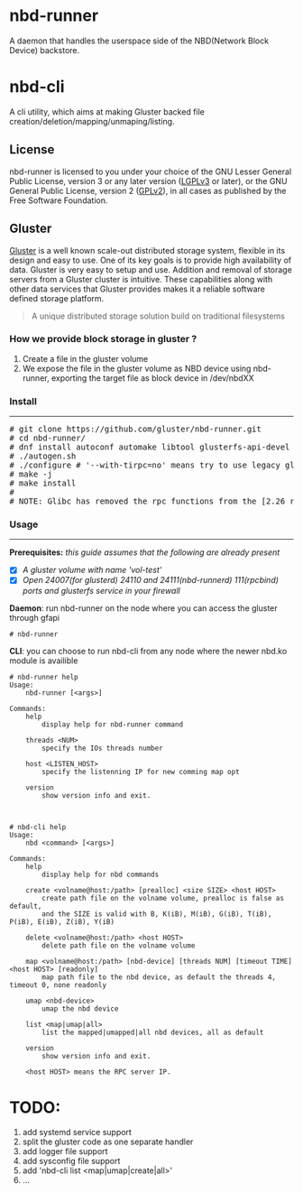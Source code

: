 # nbd-runner

A daemon that handles the userspace side of the NBD(Network Block Device) backstore.

# nbd-cli

A cli utility, which aims at making Gluster backed file creation/deletion/mapping/unmaping/listing.

## License
nbd-runner is licensed to you under your choice of the GNU Lesser General Public License, version 3 or any later version ([LGPLv3](https://opensource.org/licenses/lgpl-3.0.html) or later), or the GNU General Public License, version 2 ([GPLv2](https://opensource.org/licenses/GPL-2.0)), in all cases as published by the Free Software Foundation.

## Gluster
[Gluster](http://gluster.readthedocs.io/en/latest/) is a well known scale-out distributed storage system, flexible in its design and easy to use. One of its key goals is to provide high availability of data. Gluster is very easy to setup and use. Addition and removal of storage servers from a Gluster cluster is intuitive. These capabilities along with other data services that Gluster provides makes it a reliable software defined storage platform.

> A unique distributed storage solution build on traditional filesystems

### How we provide block storage in gluster ?

1. Create a file in the gluster volume
2. We expose the file in the gluster volume as NBD device using nbd-runner, exporting the target file as block device in /dev/nbdXX

### Install
------
<pre>
# git clone https://github.com/gluster/nbd-runner.git
# cd nbd-runner/
# dnf install autoconf automake libtool glusterfs-api-devel kmod-devel libnl3-devel libevent-devel glib2-devel libtirpc-devel
# ./autogen.sh
# ./configure # '--with-tirpc=no' means try to use legacy glibc, otherwise use libtirpc by default
# make -j
# make install
#
# NOTE: Glibc has removed the rpc functions from the [2.26 release](https://sourceware.org/ml/libc-alpha/2017-08/msg00010.html). Instead of relying on glibc providing these, the modern libtirpc library should be used instead. For the old glibc version or some distribute we will still use the glibc instead.
</pre>

### Usage
------
**Prerequisites:** *this guide assumes that the following are already present*
- [x] *A gluster volume with name 'vol-test'*
- [x] *Open 24007(for glusterd) 24110 and 24111(nbd-runnerd) 111(rpcbind) ports and glusterfs service in your firewall*

<b>Daemon</b>: run nbd-runner on the node where you can access the gluster through gfapi
```script
# nbd-runner
```

<b>CLI</b>: you can choose to run nbd-cli from any node where the newer nbd.ko module is availible
```script
# nbd-runner help
Usage:
	nbd-runner [<args>]

Commands:
	help
		display help for nbd-runner command

	threads <NUM>
		specify the IOs threads number

	host <LISTEN_HOST>
		specify the listenning IP for new comming map opt

	version
		show version info and exit.



# nbd-cli help
Usage:
	nbd <command> [<args>]

Commands:
	help
		display help for nbd commands

	create <volname@host:/path> [prealloc] <size SIZE> <host HOST>
		create path file on the volname volume, prealloc is false as default,
		and the SIZE is valid with B, K(iB), M(iB), G(iB), T(iB), P(iB), E(iB), Z(iB), Y(iB)

	delete <volname@host:/path> <host HOST>
		delete path file on the volname volume

	map <volname@host:/path> [nbd-device] [threads NUM] [timeout TIME] <host HOST> [readonly]
		map path file to the nbd device, as default the threads 4, timeout 0, none readonly

	umap <nbd-device>
		umap the nbd device

	list <map|umap|all>
		list the mapped|umapped|all nbd devices, all as default

	version
		show version info and exit.

	<host HOST> means the RPC server IP.
```

# TODO:

1. add systemd service support
2. split the gluster code as one separate handler
3. add logger file support
4. add sysconfig file support
5. add 'nbd-cli list <map|umap|create|all>'
6. ...
